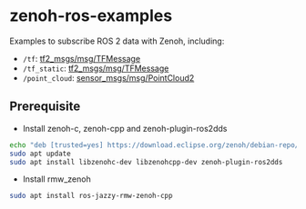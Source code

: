 # zenoh-ros-examples

Examples to subscribe ROS 2 data with Zenoh, including:

* `/tf`: [tf2_msgs/msg/TFMessage](https://github.com/ros2/geometry2/blob/rolling/tf2_msgs/msg/TFMessage.msg)
* `/tf_static`: [tf2_msgs/msg/TFMessage](https://github.com/ros2/geometry2/blob/rolling/tf2_msgs/msg/TFMessage.msg)
* `/point_cloud`: [sensor_msgs/msg/PointCloud2](https://github.com/ros2/common_interfaces/blob/rolling/sensor_msgs/msg/PointCloud2.msg)

## Prerequisite

* Install zenoh-c, zenoh-cpp and zenoh-plugin-ros2dds

```bash
echo "deb [trusted=yes] https://download.eclipse.org/zenoh/debian-repo/ /" | sudo tee -a /etc/apt/sources.list > /dev/null
sudo apt update
sudo apt install libzenohc-dev libzenohcpp-dev zenoh-plugin-ros2dds
```

* Install rmw_zenoh

```bash
sudo apt install ros-jazzy-rmw-zenoh-cpp
```

